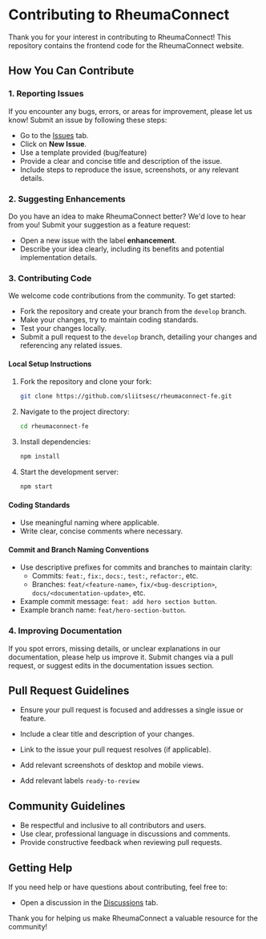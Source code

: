 # Contributing to RheumaConnect

Thank you for your interest in contributing to RheumaConnect! 
This repository contains the frontend code for the RheumaConnect website.
## How You Can Contribute

### 1. Reporting Issues

If you encounter any bugs, errors, or areas for improvement, please let us know! Submit an issue by following these steps:

- Go to the [Issues](https://github.com/sliitsesc/rheumaconnect-fe/issues) tab.
- Click on **New Issue**.
- Use a template provided (bug/feature)
- Provide a clear and concise title and description of the issue.
- Include steps to reproduce the issue, screenshots, or any relevant details.

### 2. Suggesting Enhancements

Do you have an idea to make RheumaConnect better? We'd love to hear from you! Submit your suggestion as a feature request:

- Open a new issue with the label **enhancement**.
- Describe your idea clearly, including its benefits and potential implementation details.

### 3. Contributing Code

We welcome code contributions from the community. To get started:

- Fork the repository and create your branch from the `develop` branch.
- Make your changes, try to maintain coding standards.
- Test your changes locally.
- Submit a pull request to the `develop` branch, detailing your changes and referencing any related issues.

#### Local Setup Instructions

1. Fork the repository and clone your fork:
   ```bash
   git clone https://github.com/sliitsesc/rheumaconnect-fe.git
   ```
2. Navigate to the project directory:
   ```bash
   cd rheumaconnect-fe
   ```
3. Install dependencies:
   ```bash
   npm install
   ```
4. Start the development server:
   ```bash
   npm start
   ```

#### Coding Standards

- Use meaningful  naming where applicable.
- Write clear, concise comments where necessary.

#### Commit and Branch Naming Conventions

- Use descriptive prefixes for commits and branches to maintain clarity:
  - Commits: `feat:`, `fix:`, `docs:`, `test:`, `refactor:`, etc.
  - Branches: `feat/<feature-name>`, `fix/<bug-description>`, `docs/<documentation-update>`, etc.
- Example commit message: `feat: add hero section button`.
- Example branch name: `feat/hero-section-button`.

### 4. Improving Documentation

If you spot errors, missing details, or unclear explanations in our documentation, please help us improve it. Submit changes via a pull request, or suggest edits in the documentation issues section.

## Pull Request Guidelines

- Ensure your pull request is focused and addresses a single issue or feature.

- Include a clear title and description of your changes.

- Link to the issue your pull request resolves (if applicable).

- Add relevant screenshots of desktop and mobile views.

- Add relevant labels `ready-to-review` 

## Community Guidelines

- Be respectful and inclusive to all contributors and users.
- Use clear, professional language in discussions and comments.
- Provide constructive feedback when reviewing pull requests.

## Getting Help

If you need help or have questions about contributing, feel free to:

- Open a discussion in the [Discussions](https://github.com/sliitsesc/rheumaconnect-fe/discussions) tab.

Thank you for helping us make RheumaConnect a valuable resource for the community!

